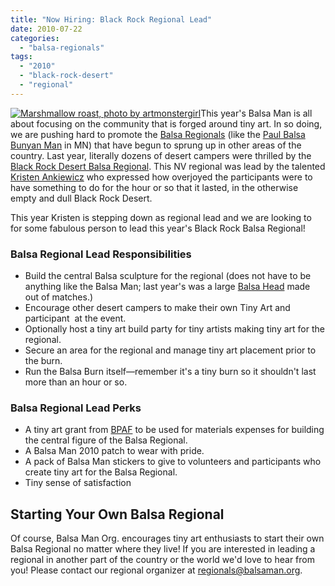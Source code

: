 ```yaml
---
title: "Now Hiring: Black Rock Regional Lead"
date: 2010-07-22
categories: 
  - "balsa-regionals"
tags: 
  - "2010"
  - "black-rock-desert"
  - "regional"
---
```


[![Marshmallow roast, photo by artmonstergirl](/images/3902578684_615366da82.jpg "Marshmallow roast, photo by artmonstergirl")](https://www.flickr.com/photos/artmonstergirl/3902578684/in/pool-1189218@N24/)This year's Balsa Man is all about focusing on the community that is forged around tiny art. In so doing, we are pushing hard to promote the [Balsa Regionals](https://balsaman.org/category/balsa-regionals/) (like the [Paul Balsa Bunyan Man](https://balsaman.org/2010/02/tiny-shanty-burn-report/) in MN) that have begun to sprung up in other areas of the country. Last year, literally dozens of desert campers were thrilled by the [Black Rock Desert Balsa Regional](https://balsaman.org/2009/09/brd-balsa-regional-reports-success-fun/). This NV regional was lead by the talented [Kristen Ankiewicz](https://monsters.net/) who expressed how overjoyed the participants were to have something to do for the hour or so that it lasted, in the otherwise empty and dull Black Rock Desert.

This year Kristen is stepping down as regional lead and we are looking to for some fabulous person to lead this year's Black Rock Balsa Regional!

### Balsa Regional Lead Responsibilities

- Build the central Balsa sculpture for the regional (does not have to be anything like the Balsa Man; last year's was a large [Balsa Head](https://farm4.static.flickr.com/3510/3888959603_703583c09e.jpg) made out of matches.)
- Encourage other desert campers to make their own Tiny Art and participant  at the event.
- Optionally host a tiny art build party for tiny artists making tiny art for the regional.
- Secure an area for the regional and manage tiny art placement prior to the burn.
- Run the Balsa Burn itself—remember it's a tiny burn so it shouldn't last more than an hour or so.

### Balsa Regional Lead Perks

- A tiny art grant from [BPAF](https://balsaman.org/donate/) to be used for materials expenses for building the central figure of the Balsa Regional.
- A Balsa Man 2010 patch to wear with pride.
- A pack of Balsa Man stickers to give to volunteers and participants who create tiny art for the Balsa Regional.
- Tiny sense of satisfaction

## Starting Your Own Balsa Regional

Of course, Balsa Man Org. encourages tiny art enthusiasts to start their own Balsa Regional no matter where they live! If you are interested in leading a regional in another part of the country or the world we'd love to hear from you! Please contact our regional organizer at [regionals@balsaman.org](mailto:regionals@balsaman.org).
